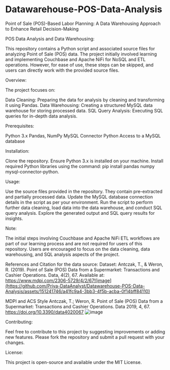 # Datawarehouse-POS-Data-Analysis
Point of Sale (POS)-Based Labor Planning: A Data Warehousing Approach to Enhance Retail Decision-Making

POS Data Analysis and Data Warehousing:

This repository contains a Python script and associated source files for analyzing Point of Sale (POS) data. The project initially involved learning and implementing Couchbase and Apache NiFi for NoSQL and ETL operations. However, for ease of use, these steps can be skipped, and users can directly work with the provided source files.

Overview:

The project focuses on:

Data Cleaning: Preparing the data for analysis by cleaning and transforming it using Pandas.
Data Warehousing: Creating a structured MySQL data warehouse for storing processed data.
SQL Query Analysis: Executing SQL queries for in-depth data analysis.

Prerequisites:

Python 3.x
Pandas, NumPy
MySQL Connector Python
Access to a MySQL database

Installation:

Clone the repository.
Ensure Python 3.x is installed on your machine.
Install required Python libraries using the command: pip install pandas numpy mysql-connector-python.

Usage:

Use the source files provided in the repository. They contain pre-extracted and partially processed data.
Update the MySQL database connection details in the script as per your environment.
Run the script to perform further data cleaning, load data into the data warehouse, and conduct SQL query analysis.
Explore the generated output and SQL query results for insights.

Note:

The initial steps involving Couchbase and Apache NiFi ETL workflows are part of our learning process and are not required for users of this repository.
Users are encouraged to focus on the data cleaning, data warehousing, and SQL analysis aspects of the project.

References and Citation for the data source:
Dataset:  Antczak, T., & Weron, R. (2019). Point of Sale (POS) Data from a Supermarket: Transactions and Cashier Operations. Data, 4(2), 67. Available at: https://www.mdpi.com/2306-5729/4/2/67![image](https://github.com/Priya-DataAnalyst/Datawarehouse-POS-Data-Analysis/assets/151241746/a41fc9a4-3bb3-4f5b-acba-0f14bff84110)

MDPI and ACS Style
Antczak, T.; Weron, R. Point of Sale (POS) Data from a Supermarket: Transactions and Cashier Operations. Data 2019, 4, 67. https://doi.org/10.3390/data4020067
![image](https://github.com/Priya-DataAnalyst/Datawarehouse-POS-Data-Analysis/assets/151241746/758a6df8-cdf0-437e-8a56-148f2f687fb6)

Contributing:

Feel free to contribute to this project by suggesting improvements or adding new features. Please fork the repository and submit a pull request with your changes.

License:

This project is open-source and available under the MIT License.

